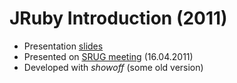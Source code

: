 JRuby Introduction (2011)
==========

* Presentation [slides](http://kowal.github.io/srug-jruby)
* Presented on [SRUG meeting](https://srug.pl/article/2011/04/06/szczegoly-dotyczace-kwietniowego-spotkania.html) (16.04.2011)
* Developed with *showoff* (some old version)
